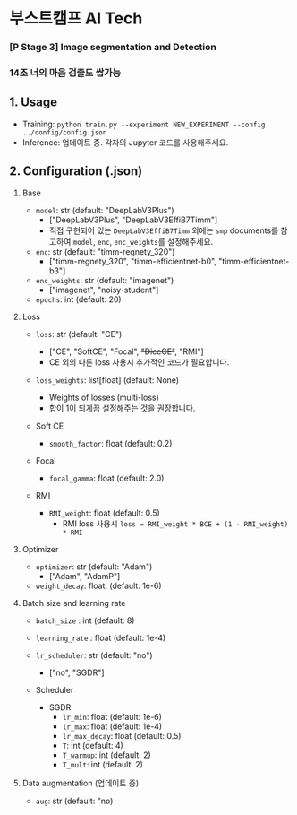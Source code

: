 # 부스트캠프 AI Tech

### [P Stage 3] Image segmentation and Detection
### 14조 너의 마음 검출도 쌉가능


## 1. Usage

* Training: `python train.py --experiment NEW_EXPERIMENT --config ../config/config.json`
* Inference: 업데이트 중. 각자의 Jupyter 코드를 사용해주세요.


<!-- ## Directory 구조 -->


<!-- ## Command Line Arguments -->
<!-- --- -->

<!-- ### `train.py` -->

<!-- ### `inference.py` -->


## 2. Configuration (.json)

1. Base

    * `model`: str (default: "DeepLabV3Plus")
        * ["DeepLabV3Plus", "DeepLabV3EffiB7Timm"]
        * 직접 구현되어 있는 `DeepLabV3EffiB7Timm` 외에는 `smp` documents를 참고하여 `model`, `enc`, `enc_weights`를 설정해주세요.
    * `enc`: str (default: "timm-regnety_320")
        * ["timm-regnety_320", "timm-efficientnet-b0", "timm-efficientnet-b3"]
    * `enc_weights`: str (default: "imagenet")
        * ["imagenet", "noisy-student"]
    * `epochs`: int (default: 20)

2. Loss
 
    * `loss`: str (default: "CE")
        * ["CE", "SoftCE", "Focal", ~~"DiceCE"~~, "RMI"]
        * CE 외의 다른 loss 사용시 추가적인 코드가 필요합니다.
    * `loss_weights`: list[float] (default: None)
        * Weights of losses (multi-loss)
        * 합이 1이 되게끔 설정해주는 것을 권장합니다.

    * Soft CE
        * `smooth_factor`: float (default: 0.2)
    * Focal
        * `focal_gamma`: float (default: 2.0)
    * RMI 
        * `RMI_weight`: float (default: 0.5)
            * RMI loss 사용시 `loss = RMI_weight * BCE + (1 - RMI_weight) * RMI`

3. Optimizer

    * `optimizer`: str (default: "Adam")
        * ["Adam", "AdamP"]
    * `weight_decay`: float, (default: 1e-6)

4. Batch size and learning rate
 
    * `batch_size` : int (default: 8)
    * `learning_rate` : float (default: 1e-4)
    * `lr_scheduler`: str (default: "no")
        * ["no", "SGDR"]

    * Scheduler
        * SGDR
            * `lr_min`: float (default: 1e-6)
            * `lr_max`: float (default: 1e-4)
            * `lr_max_decay`: float (default: 0.5)
            * `T`: int (default: 4)
            * `T_warmup`: int (default: 2)
            * `T_mult`: int (default: 2)

5. Data augmentation (업데이트 중)

    * `aug`: str (default: "no)
